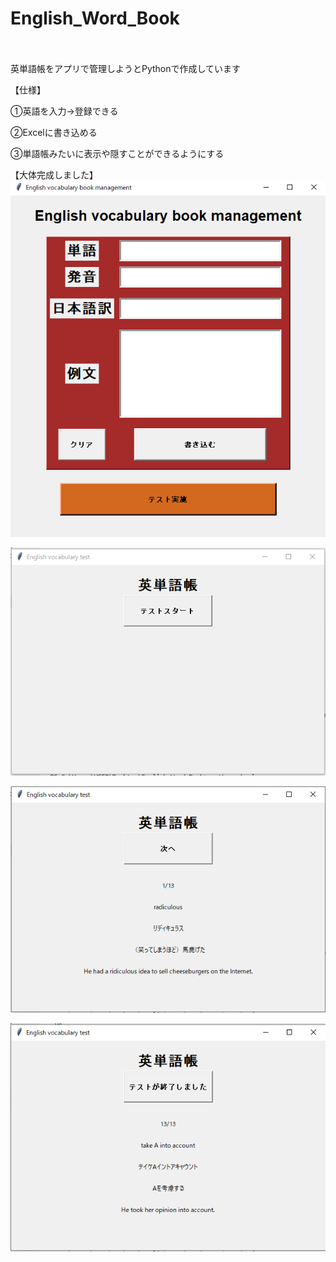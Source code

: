 # English_Word_Book
　　　　

英単語帳をアプリで管理しようとPythonで作成しています


【仕様】

①英語を入力→登録できる　　　　

②Excelに書き込める　　　　

③単語帳みたいに表示や隠すことができるようにする　

【大体完成しました】
![Alt text](image.png)

![Alt text](image-1.png)

![Alt text](image-2.png)

![Alt text](image-3.png)
